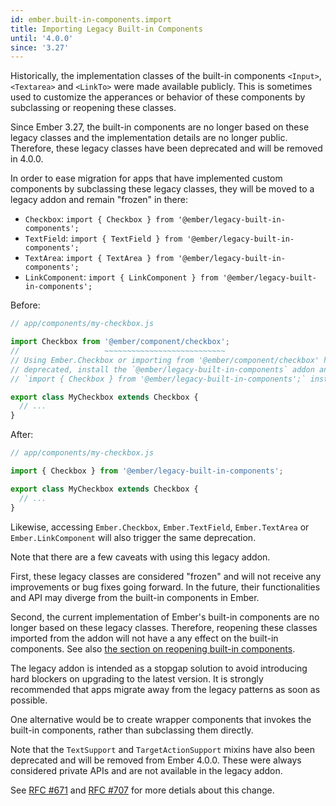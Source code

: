 ```yaml
---
id: ember.built-in-components.import
title: Importing Legacy Built-in Components
until: '4.0.0'
since: '3.27'
---
```


Historically, the implementation classes of the built-in components `<Input>`,
`<Textarea>` and `<LinkTo>` were made available publicly. This is sometimes
used to customize the apperances or behavior of these components by subclassing
or reopening these classes.

Since Ember 3.27, the built-in components are no longer based on these legacy
classes and the implementation details are no longer public. Therefore, these
legacy classes have been deprecated and will be removed in 4.0.0.

In order to ease migration for apps that have implemented custom components by
subclassing these legacy classes, they will be moved to a legacy addon and
remain "frozen" in there:

* `Checkbox`: `import { Checkbox } from '@ember/legacy-built-in-components';`
* `TextField`: `import { TextField } from '@ember/legacy-built-in-components';`
* `TextArea`: `import { TextArea } from '@ember/legacy-built-in-components';`
* `LinkComponent`: `import { LinkComponent } from '@ember/legacy-built-in-components';`

Before:

```js
// app/components/my-checkbox.js

import Checkbox from '@ember/component/checkbox';
//                   ~~~~~~~~~~~~~~~~~~~~~~~~~~~
// Using Ember.Checkbox or importing from '@ember/component/checkbox' has been
// deprecated, install the `@ember/legacy-built-in-components` addon and use
// `import { Checkbox } from '@ember/legacy-built-in-components';` instead.

export class MyCheckbox extends Checkbox {
  // ...
}
```

After:

```js
// app/components/my-checkbox.js

import { Checkbox } from '@ember/legacy-built-in-components';

export class MyCheckbox extends Checkbox {
  // ...
}
```

Likewise, accessing `Ember.Checkbox`, `Ember.TextField`, `Ember.TextArea` or
`Ember.LinkComponent` will also trigger the same deprecation.

Note that there are a few caveats with using this legacy addon.

First, these legacy classes are considered "frozen" and will not receive any
improvements or bug fixes going forward. In the future, their functionalities
and API may diverge from the built-in components in Ember.

Second, the current implementation of Ember's built-in components are no longer
based on these legacy classes. Therefore, reopening these classes imported from
the addon will not have a any effect on the built-in components. See also [the
section on reopening built-in components](#toc_ember-built-in-components-reopen).

The legacy addon is intended as a stopgap solution to avoid introducing hard
blockers on upgrading to the latest version. It is strongly recommended that
apps migrate away from the legacy patterns as soon as possible.

One alternative would be to create wrapper components that invokes the built-in
components, rather than subclassing them directly.

Note that the `TextSupport` and `TargetActionSupport` mixins have also been
deprecated and will be removed from Ember 4.0.0. These were always considered
private APIs and are not available in the legacy addon.

See [RFC #671](https://emberjs.github.io/rfcs/0671-modernize-built-in-components-1.html)
and [RFC #707](https://emberjs.github.io/rfcs/0707-modernize-built-in-components-2.html)
for more detials about this change.

